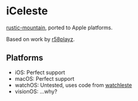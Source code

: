 # iCeleste

[rustic-mountain](https://github.com/CoolElectronics/rustic-mountain), ported to Apple platforms.

Based on work by [r58playz](https://github.com/r58Playz).


## Platforms

- iOS: Perfect support
- macOS: Perfect support
- watchOS: Untested, uses code from [watchleste](https://github.com/r58Playz/watchleste)
- visionOS: ...why?
